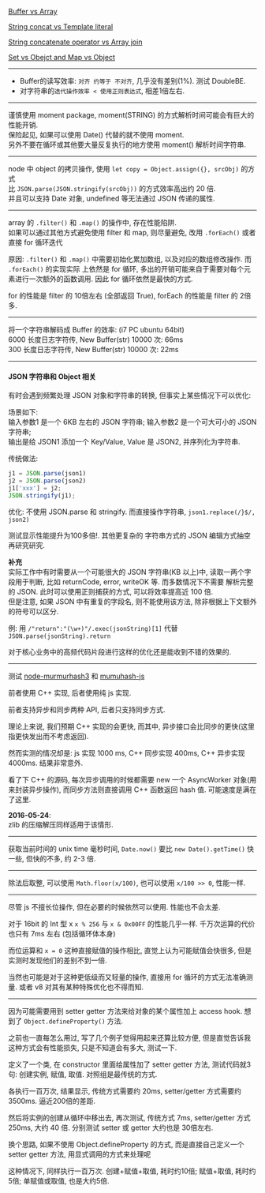 
[Buffer vs Array](https://gist.github.com/Chunlin-Li/38d07ad2453c82c6e2f3)

[String concat vs Template literal](https://gist.github.com/Chunlin-Li/788d0f64fdf46ccca40c)

[String concatenate operator vs Array join](https://gist.github.com/Chunlin-Li/c49d6be2e9179cc26c95)

[Set vs Obejct and Map vs Object](https://gist.github.com/Chunlin-Li/788d0f64fdf46ccca40c)



-----------------------

* Buffer的读写效率: `对齐 约等于 不对齐`, 几乎没有差别(1%). 测试 DoubleBE.   
* 对字符串的`迭代操作效率 < 使用正则表达式`, 相差1倍左右. 

------------------------

谨慎使用 moment package, moment(STRING) 的方式解析时间可能会有巨大的性能开销.    
保险起见, 如果可以使用 Date() 代替的就不使用 moment.   
另外不要在循环或其他要大量反复执行的地方使用 moment() 解析时间字符串.

---------------------------

node 中 object 的拷贝操作, 使用 `let copy = Object.assign({}, srcObj)` 的方式    
比 `JSON.parse(JSON.stringify(srcObj))` 的方式效率高出约 20 倍.    
并且可以支持 Date 对象, undefined 等无法通过 JSON 传递的属性. 

---------------------------

array 的 `.filter()` 和 `.map()` 的操作中, 存在性能陷阱.   
如果可以通过其他方式避免使用 filter 和 map, 则尽量避免, 改用 `.forEach()` 或者直接 for 循环迭代         

原因: `.filter()` 和 `.map()` 中需要初始化累加数组, 以及对应的数组修改操作.  而 `.forEach()` 的实现实际
上依然是 for 循环, 多出的开销可能来自于需要对每个元素进行一次额外的函数调用. 因此 for 循环依然是最快的方式.
   
for 的性能是 filter 的 10倍左右 (全部返回 True), forEach 的性能是 filter 的 2倍多.

----------------------------

将一个字符串解码成 Buffer 的效率:  (i7 PC ubuntu 64bit)     
6000 长度日志字符传, New Buffer(str) 10000 次:   66ms            
300 长度日志字符传, New Buffer(str) 10000 次:   22ms

-----------------------------

#### JSON 字符串和 Object 相关

有时会遇到频繁处理 JSON 对象和字符串的转换, 但事实上某些情况下可以优化:    

场景如下:     
输入参数1 是一个 6KB 左右的 JSON 字符串; 输入参数2 是一个可大可小的 JSON 字符串;     
输出是给 JSON1 添加一个 Key/Value, Value 是 JSON2, 并序列化为字符串.

传统做法:

```javascript
j1 = JSON.parse(json1)
j2 = JSON.parse(json2)
j1['xxx'] = j2;
JSON.stringify(j1);
```

优化:  不使用 JSON.parse 和 stringify. 而直接操作字符串, `json1.replace(/}$/, json2)`    

测试显示性能提升为100多倍!.  其他更复杂的 字符串方式的 JSON 编辑方式抽空再研究研究.


**补充**  
实际工作中有时需要从一个可能很大的 JSON 字符串(KB 以上)中, 读取一两个字段用于判断, 比如 returnCode, error, writeOK 等. 而多数情况下不需要
解析完整的 JSON. 此时可以使用正则捕获的方式, 可以将效率提高近 100 倍.    
但是注意, 如果 JSON 中有重复的字段名, 则不能使用该方法, 除非根据上下文额外的符号可以区分.   

例: 用 `/"return":"(\w+)"/.exec(jsonString)[1]` 代替 `JSON.parse(jsonString).return` 

对于核心业务中的高频代码片段进行这样的优化还是能收到不错的效果的.

-----------------------------

测试 [node-murmurhash3](https://github.com/hideo55/node-murmurhash3) 和 [mumuhash-js](https://github.com/garycourt/murmurhash-js)    

前者使用 C++ 实现, 后者使用纯 js 实现. 

前者支持异步和同步两种 API, 后者只支持同步方式.

理论上来说, 我们预期 C++ 实现的会更快, 而其中, 异步接口会比同步的更快(这里指更快发出而不考虑返回). 

然而实测的情况却是: js 实现 1000 ms, C++ 同步实现 400ms, C++ 异步实现 4000ms.  结果非常意外.

看了下 C++ 的源码, 每次异步调用的时候都需要 new 一个 AsyncWorker 对象(用来封装异步操作), 而同步方法则直接调用 C++ 函数返回 hash 值. 可能速度是满在了这里.

**2016-05-24**:    
zlib 的压缩解压同样适用于该情形.
 
------------------------------

获取当前时间的 unix time 毫秒时间, `Date.now()` 要比 `new Date().getTime()` 快一些, 但快的不多, 约 2-3 倍.

-----------------------------

除法后取整, 可以使用 `Math.floor(x/100)`, 也可以使用 `x/100 >> 0`, 性能一样.

-----------------------------

尽管 js 不擅长位操作, 但在必要的时候依然可以使用. 性能也不会太差.

对于 16bit 的 Int 型 x `x % 256` 与 `x & 0x00FF` 的性能几乎一样. 千万次运算的代价也只有 7ms 左右 (包括循环体本身)

而位运算和 `x = 0` 这种直接赋值的操作相比, 直觉上认为可能赋值会快很多, 但是实测时发现他们的差别不到一倍. 

当然也可能是对于这种更低级而又轻量的操作, 直接用 for 循环的方式无法准确测量. 或者 v8 对其有某种特殊优化也不得而知.

--------------------------

因为可能需要用到 setter getter 方法来给对象的某个属性加上 access hook. 想到了 `Object.defineProperty()` 方法.

之前也一直每怎么用过, 写了几个例子觉得用起来还算比较方便, 但是直觉告诉我这种方式会有性能损失, 只是不知道会有多大, 测试一下.

定义了一个类, 在 constructor 里面给属性加了 setter getter 方法, 测试代码就3句: 创建实例, 赋值, 取值. 对照组是最传统的方式.

各执行一百万次, 结果显示, 传统方式需要约 20ms, setter/getter 方式需要约 3500ms. 逼近200倍的差距. 

然后将实例的创建从循环中移出去, 再次测试, 传统方式 7ms, setter/getter 方式 250ms, 大约 40 倍. 分别测试 setter 或 getter 大约也是 30倍左右.


换个思路, 如果不使用 Object.defineProperty 的方式, 而是直接自己定义一个 setter getter 方法, 用显式调用的方式来处理呢

这种情况下, 同样执行一百万次. 创建+赋值+取值, 耗时约10倍; 赋值+取值, 耗时约5倍; 单赋值或取值, 也是大约5倍.
